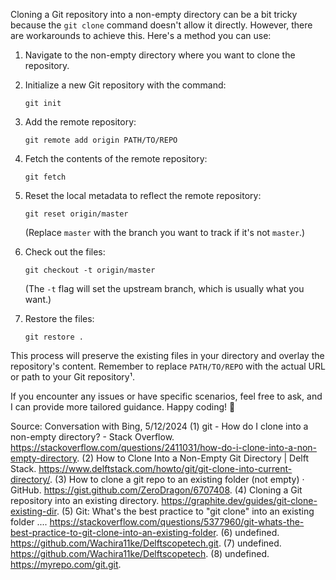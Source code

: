 Cloning a Git repository into a non-empty directory can be a bit tricky because the `git clone` command doesn't allow it directly. However, there are workarounds to achieve this. Here's a method you can use:

1. Navigate to the non-empty directory where you want to clone the repository.
2. Initialize a new Git repository with the command:
   ```
   git init
   ```
3. Add the remote repository:
   ```
   git remote add origin PATH/TO/REPO
   ```
4. Fetch the contents of the remote repository:
   ```
   git fetch
   ```
5. Reset the local metadata to reflect the remote repository:
   ```
   git reset origin/master
   ```
   (Replace `master` with the branch you want to track if it's not `master`.)
6. Check out the files:
   ```
   git checkout -t origin/master
   ```
   (The `-t` flag will set the upstream branch, which is usually what you want.)

7. Restore the files:
   ```
   git restore .

This process will preserve the existing files in your directory and overlay the repository's content. Remember to replace `PATH/TO/REPO` with the actual URL or path to your Git repository¹.

If you encounter any issues or have specific scenarios, feel free to ask, and I can provide more tailored guidance. Happy coding! 🚀

Source: Conversation with Bing, 5/12/2024
(1) git - How do I clone into a non-empty directory? - Stack Overflow. https://stackoverflow.com/questions/2411031/how-do-i-clone-into-a-non-empty-directory.
(2) How to Clone Into a Non-Empty Git Directory | Delft Stack. https://www.delftstack.com/howto/git/git-clone-into-current-directory/.
(3) How to clone a git repo to an existing folder (not empty) · GitHub. https://gist.github.com/ZeroDragon/6707408.
(4) Cloning a Git repository into an existing directory. https://graphite.dev/guides/git-clone-existing-dir.
(5) Git: What's the best practice to "git clone" into an existing folder .... https://stackoverflow.com/questions/5377960/git-whats-the-best-practice-to-git-clone-into-an-existing-folder.
(6) undefined. https://github.com/Wachira11ke/Delftscopetech.git.
(7) undefined. https://github.com/Wachira11ke/Delftscopetech.
(8) undefined. https://myrepo.com/git.git.